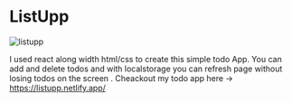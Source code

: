 # ListUpp
![listupp](https://user-images.githubusercontent.com/101527237/219123121-277cd2e9-00ca-4101-bc6b-35cd5f55afc3.PNG)


I used react along width html/css  to create this simple todo App. You can add and delete todos and with localstorage you can refresh page without losing todos on the screen . 
Cheackout my todo app here ->  https://listupp.netlify.app/
